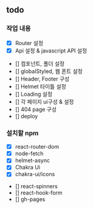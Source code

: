 ## todo

### 작업 내용

- [x] Router 설정
- [x] Api 설정 & javascript API 설정
- [] 컴포넌트, 폴더 설정
- [] globalStyled, 웹 폰트 설정
- [] Header, Footer 구성
- [] Helmet 타이틀 설정
- [] Loading 설정
- [] 각 페이지 ui구성 & 설정
- [] 404 page 구성
- [] deploy

### 설치할 npm

- [x] react-router-dom
- [x] node-fetch
- [x] helmet-async
- [x] Chakra Ui
- [x] chakra-ui/icons
- [] react-spinners
- [] react-hook-form
- [] gh-pages
